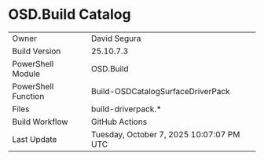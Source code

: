 ﻿# OSD.Build Catalog

| | |
|-|-|
| Owner | David Segura |
| Build Version | 25.10.7.3 |
| PowerShell Module | OSD.Build |
| PowerShell Function | Build-OSDCatalogSurfaceDriverPack |
| Files | build-driverpack.* |
| Build Workflow | GitHub Actions |
| Last Update | Tuesday, October 7, 2025 10:07:07 PM UTC |
